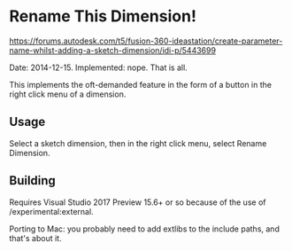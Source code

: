 # Rename This Dimension!

https://forums.autodesk.com/t5/fusion-360-ideastation/create-parameter-name-whilst-adding-a-sketch-dimension/idi-p/5443699

Date: 2014-12-15. Implemented: nope. That is all.

This implements the oft-demanded feature in the form of a button in the right click menu of a dimension.

## Usage

Select a sketch dimension, then in the right click menu, select Rename Dimension.

## Building

Requires Visual Studio 2017 Preview 15.6+ or so because of the use of /experimental:external.


Porting to Mac: you probably need to add extlibs to the include paths, and
that's about it.